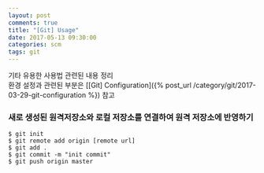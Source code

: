 ```yaml
---
layout: post
comments: true
title: "[Git] Usage"
date: 2017-05-13 09:30:00
categories: scm
tags: git
---
```


기타 유용한 사용법 관련된 내용 정리 <br/>
환경 설정과 관련된 부분은 [\[Git\] Configuration]({% post_url /category/git/2017-03-29-git-configuration %}) 참고

### 새로 생성된 원격저장소와 로컬 저장소를 연결하여 원격 저장소에 반영하기
```
$ git init
$ git remote add origin [remote url]
$ git add .
$ git commit -m "init commit"
$ git push origin master
```

